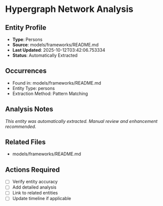 # Hypergraph Network Analysis

## Entity Profile
- **Type**: Persons
- **Source**: models/frameworks/README.md
- **Last Updated**: 2025-10-12T03:42:06.753334
- **Status**: Automatically Extracted

## Occurrences
- Found in: models/frameworks/README.md
- Entity Type: persons
- Extraction Method: Pattern Matching

## Analysis Notes
*This entity was automatically extracted. Manual review and enhancement recommended.*

## Related Files
- models/frameworks/README.md

## Actions Required
- [ ] Verify entity accuracy
- [ ] Add detailed analysis
- [ ] Link to related entities
- [ ] Update timeline if applicable
